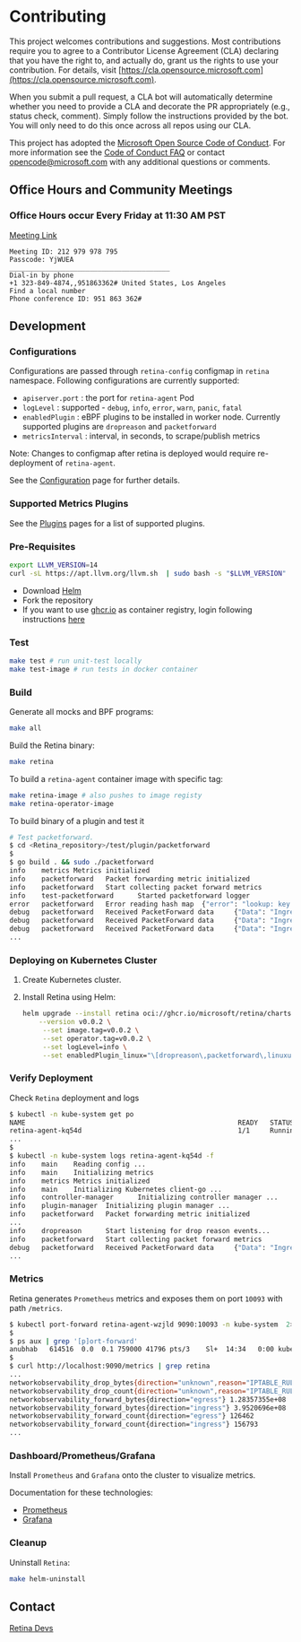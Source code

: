 # Contributing

This project welcomes contributions and suggestions. Most contributions require you to agree to a
Contributor License Agreement (CLA) declaring that you have the right to, and actually do, grant us
the rights to use your contribution. For details, visit [https://cla.opensource.microsoft.com](https://cla.opensource.microsoft.com).

When you submit a pull request, a CLA bot will automatically determine whether you need to provide
a CLA and decorate the PR appropriately (e.g., status check, comment). Simply follow the instructions
provided by the bot. You will only need to do this once across all repos using our CLA.

This project has adopted the [Microsoft Open Source Code of Conduct](https://opensource.microsoft.com/codeofconduct/).
For more information see the [Code of Conduct FAQ](https://opensource.microsoft.com/codeofconduct/faq/) or
contact [opencode@microsoft.com](mailto:opencode@microsoft.com) with any additional questions or comments.

## Office Hours and Community Meetings

### Office Hours occur Every Friday at 11:30 AM PST

[Meeting Link](https://teams.microsoft.com/l/meetup-join/19%3ameeting_OGE5ZTljM2ItNmNmMC00ZmMzLThjMjktNmNjZGE3ODAyZDVj%40thread.v2/0?context=%7b%22Tid%22%3a%2272f988bf-86f1-41af-91ab-2d7cd011db47%22%2c%22Oid%22%3a%22e430e8c5-dd91-4c3c-88c2-6e258812501b%22%7d)

```shell
Meeting ID: 212 979 978 795
Passcode: YjWUEA
________________________________________
Dial-in by phone
+1 323-849-4874,,951863362# United States, Los Angeles
Find a local number
Phone conference ID: 951 863 362#
```

## Development

### Configurations

Configurations are passed through `retina-config` configmap in `retina` namespace. Following configurations are currently supported:

- `apiserver.port` : the port for `retina-agent` Pod
- `logLevel` : supported - `debug`, `info`, `error`, `warn`, `panic`, `fatal`
- `enabledPlugin` : eBPF plugins to be installed in worker node. Currently supported plugins are `dropreason` and `packetforward`
- `metricsInterval` : interval, in seconds, to scrape/publish metrics

Note: Changes to configmap after retina is deployed would require re-deployment of `retina-agent`.

See the [Configuration](https://retina.sh/docs/metrics/configuration) page for further details.

### Supported Metrics Plugins

See the [Plugins](https://retina.sh/docs/metrics/plugins/packetforward) pages for a list of supported plugins.

### Pre-Requisites

```bash
export LLVM_VERSION=14
curl -sL https://apt.llvm.org/llvm.sh  | sudo bash -s "$LLVM_VERSION"
```

- Download [Helm](https://helm.sh/)
- Fork the repository
- If you want to use [ghcr.io](https://github.com/features/packages) as container registry, login following instructions [here](https://docs.github.com/en/packages/working-with-a-github-packages-registry/working-with-the-container-registry#authenticating-with-a-personal-access-token-classic)

### Test

```bash
make test # run unit-test locally
make test-image # run tests in docker container
```

### Build

Generate all mocks and BPF programs:

```bash
make all
```

Build the Retina binary:

```bash
make retina
```

To build a `retina-agent` container image with specific tag:

```bash
make retina-image # also pushes to image registy
make retina-operator-image
```

To build binary of a plugin and test it

```bash
# Test packetforward.
$ cd <Retina_repository>/test/plugin/packetforward
$
$ go build . && sudo ./packetforward
info    metrics Metrics initialized
info    packetforward   Packet forwarding metric initialized
info    packetforward   Start collecting packet forward metrics
info    test-packetforward      Started packetforward logger
error   packetforward   Error reading hash map  {"error": "lookup: key does not exist"}
debug   packetforward   Received PacketForward data     {"Data": "IngressBytes:302 IngressPackets:4 EgressBytes:11062 EgressPackets:33"}
debug   packetforward   Received PacketForward data     {"Data": "IngressBytes:898 IngressPackets:12 EgressBytes:11658 EgressPackets:41"}
debug   packetforward   Received PacketForward data     {"Data": "IngressBytes:898 IngressPackets:12 EgressBytes:23808 EgressPackets:70"}
...
```

### Deploying on Kubernetes Cluster

1. Create Kubernetes cluster.
2. Install Retina using Helm:

   ```bash
   helm upgrade --install retina oci://ghcr.io/microsoft/retina/charts/retina \
       --version v0.0.2 \
        --set image.tag=v0.0.2 \
        --set operator.tag=v0.0.2 \
        --set logLevel=info \
        --set enabledPlugin_linux="\[dropreason\,packetforward\,linuxutil\,dns\]"
   ```

### Verify Deployment

Check `Retina` deployment and logs

```bash
$ kubectl -n kube-system get po
NAME                                                     READY   STATUS    RESTARTS   AGE
retina-agent-kq54d                                       1/1     Running   0          88s
...
$
$ kubectl -n kube-system logs retina-agent-kq54d -f
info    main    Reading config ...
info    main    Initializing metrics
info    metrics Metrics initialized
info    main    Initializing Kubernetes client-go ...
info    controller-manager      Initializing controller manager ...
info    plugin-manager  Initializing plugin manager ...
info    packetforward   Packet forwarding metric initialized
...
info    dropreason      Start listening for drop reason events...
info    packetforward   Start collecting packet forward metrics
debug   packetforward   Received PacketForward data     {"Data": "IngressBytes:24688994 IngressPackets:6786 EgressBytes:370647 EgressPackets:4153"}
...
```

### Metrics

Retina generates `Prometheus` metrics and exposes them on port `10093` with path `/metrics`.

```bash
$ kubectl port-forward retina-agent-wzjld 9090:10093 -n kube-system  2>&1 >/dev/null &
$
$ ps aux | grep '[p]ort-forward'
anubhab   614516  0.0  0.1 759000 41796 pts/3    Sl+  14:34   0:00 kubectl port-forward retina-agent-wzjld 9090:10093 -n kube-system
$
$ curl http://localhost:9090/metrics | grep retina
...
networkobservability_drop_bytes{direction="unknown",reason="IPTABLE_RULE_DROP"} 480
networkobservability_drop_count{direction="unknown",reason="IPTABLE_RULE_DROP"} 12
networkobservability_forward_bytes{direction="egress"} 1.28357355e+08
networkobservability_forward_bytes{direction="ingress"} 3.9520696e+08
networkobservability_forward_count{direction="egress"} 126462
networkobservability_forward_count{direction="ingress"} 156793
...
```

### Dashboard/Prometheus/Grafana

Install `Prometheus` and `Grafana` onto the cluster to visualize metrics.

Documentation for these technologies:

- [Prometheus](https://prometheus.io/docs/introduction/overview/)
- [Grafana](https://grafana.com/grafana/)

### Cleanup

Uninstall `Retina`:

```bash
make helm-uninstall
```

## Contact

[Retina Devs](mailto:retina@microsoft.com)
